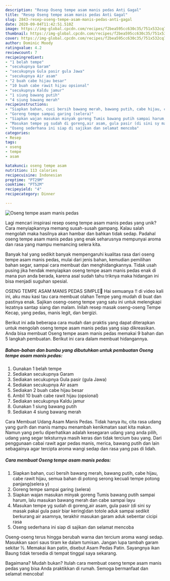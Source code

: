 ```yaml
---
description: "Resep Oseng tempe asam manis pedas Anti Gagal"
title: "Resep Oseng tempe asam manis pedas Anti Gagal"
slug: 2843-resep-oseng-tempe-asam-manis-pedas-anti-gagal
date: 2020-09-04T11:42:51.510Z
image: https://img-global.cpcdn.com/recipes/f2bea595cc630c35/751x532cq70/oseng-tempe-asam-manis-pedas-foto-resep-utama.jpg
thumbnail: https://img-global.cpcdn.com/recipes/f2bea595cc630c35/751x532cq70/oseng-tempe-asam-manis-pedas-foto-resep-utama.jpg
cover: https://img-global.cpcdn.com/recipes/f2bea595cc630c35/751x532cq70/oseng-tempe-asam-manis-pedas-foto-resep-utama.jpg
author: Dominic Moody
ratingvalue: 4.2
reviewcount: 7
recipeingredient:
- "1 belah tempe"
- "secukupnya Garam"
- "secukupnya Gula pasir gula Jawa"
- "secukupnya Air asam"
- "2 buah cabe hijau besar"
- "10 buah cabe rawit hijau opsional"
- "secukupnya Kaldu jamur"
- "1 siung bawang putih"
- "4 siung bawang merah"
recipeinstructions:
- "Siapkan bahan, cuci bersih bawang merah, bawang putih, cabe hijau, cabe rawit hijau, semua bahan di potong serong kecuali tempe potong panjang(selera y)"
- "Goreng tempe sampai garing (selera)"
- "Siapkan wajan masukan minyak goreng Tumis bawang putih sampai harum, lalu masukan bawang merah dan cabe sampai layu"
- "Masukan tempe yg sudah di goreng,air asam, gula pasir (di sini sy masak pakai gula pasir biar kering)dan totole aduk sampai sedikit berkurang air asamnya, terakhir masukan garam aduk sebentar cicipi rasa"
- "Oseng sederhana ini siap di sajikan dan selamat mencoba"
categories:
- Resep
tags:
- oseng
- tempe
- asam

katakunci: oseng tempe asam 
nutrition: 113 calories
recipecuisine: Indonesian
preptime: "PT29M"
cooktime: "PT52M"
recipeyield: "4"
recipecategory: Dinner

---
```



![Oseng tempe asam manis pedas](https://img-global.cpcdn.com/recipes/f2bea595cc630c35/751x532cq70/oseng-tempe-asam-manis-pedas-foto-resep-utama.jpg)

Lagi mencari inspirasi resep oseng tempe asam manis pedas yang unik? Cara menyiapkannya memang susah-susah gampang. Kalau salah mengolah maka hasilnya akan hambar dan bahkan tidak sedap. Padahal oseng tempe asam manis pedas yang enak seharusnya mempunyai aroma dan rasa yang mampu memancing selera kita.

Banyak hal yang sedikit banyak mempengaruhi kualitas rasa dari oseng tempe asam manis pedas, mulai dari jenis bahan, kemudian pemilihan bahan segar, sampai cara membuat dan menghidangkannya. Tidak usah pusing jika hendak menyiapkan oseng tempe asam manis pedas enak di mana pun anda berada, karena asal sudah tahu triknya maka hidangan ini bisa menjadi suguhan spesial.

OSENG TEMPE ASAM MANIS PEDAS SIMPLE🌸 Hai semuanya !! di video kali ini, aku mau kasi tau cara membuat olahan Tempe yang mudah di buat dan pastinya enak. Sajikan oseng-oseng tempe yang satu ini untuk melengkapi lezatnya santap siang dan malam. Inilah resep masak oseng-oseng Tempe Kecap, yang pedas, manis legit, dan bergizi.


Berikut ini ada beberapa cara mudah dan praktis yang dapat diterapkan untuk mengolah oseng tempe asam manis pedas yang siap dikreasikan. Anda bisa membuat Oseng tempe asam manis pedas memakai 9 bahan dan 5 langkah pembuatan. Berikut ini cara dalam membuat hidangannya.

<!--inarticleads1-->

##### Bahan-bahan dan bumbu yang dibutuhkan untuk pembuatan Oseng tempe asam manis pedas:

1. Gunakan 1 belah tempe
1. Sediakan secukupnya Garam
1. Sediakan secukupnya Gula pasir (gula Jawa)
1. Sediakan secukupnya Air asam
1. Sediakan 2 buah cabe hijau besar
1. Ambil 10 buah cabe rawit hijau (opsional)
1. Sediakan secukupnya Kaldu jamur
1. Gunakan 1 siung bawang putih
1. Sediakan 4 siung bawang merah


Cara Membuat Udang Asam Manis Pedas. Tidak hanya itu, cita rasa udang yang gurih dan manis mampu menambah kenikmatan saat kita makan. Namun yang perlu diperhatikan adalah kesegaran udang yang anda pilih, udang yang segar teksturnya masih keras dan tidak tercium bau yang. Dari penggunaan cabai rawit agar pedas manis, merica, bawang putih dan lain sebagainya agar tercipta aroma wangi sedap dan rasa yang pas di lidah. 

<!--inarticleads2-->

##### Cara membuat Oseng tempe asam manis pedas:

1. Siapkan bahan, cuci bersih bawang merah, bawang putih, cabe hijau, cabe rawit hijau, semua bahan di potong serong kecuali tempe potong panjang(selera y)
1. Goreng tempe sampai garing (selera)
1. Siapkan wajan masukan minyak goreng Tumis bawang putih sampai harum, lalu masukan bawang merah dan cabe sampai layu
1. Masukan tempe yg sudah di goreng,air asam, gula pasir (di sini sy masak pakai gula pasir biar kering)dan totole aduk sampai sedikit berkurang air asamnya, terakhir masukan garam aduk sebentar cicipi rasa
1. Oseng sederhana ini siap di sajikan dan selamat mencoba


Oseng-oseng terus hingga berubah warna dan tercium aroma wangi sedap. Masukkan saori saus tiram ke dalam tumisan. Jangan lupa tambah garam sekitar ½. Memakai ikan patin, disebut Asam Pedas Patin. Sayangnya ikan Baung tidak tersedia di tempat tinggal saya sekarang. 

Bagaimana? Mudah bukan? Itulah cara membuat oseng tempe asam manis pedas yang bisa Anda praktikkan di rumah. Semoga bermanfaat dan selamat mencoba!
